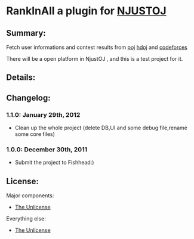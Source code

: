 # RankInAll a plugin for [NJUSTOJ](http://icpc.njust.edu.cn/)


## Summary:


Fetch user informations and contest results from [poj](http://poj.org/) [hdoj](http://acm.hdu.edu.cn/) and [codeforces](http://codeforces.com/)

There will be a open platform in NjustOJ , and this is a test project for it.

## Details:



## Changelog:

### 1.1.0: January 29th, 2012

<ul>
	<li>Clean up the whole project (delete DB,UI and some debug file,rename some core files)</li>
</ul>

### 1.0.0: December 30th, 2011

<ul>
	<li>Submit the project to Fishhead:)</li>
</ul>

## License:

Major components:

* [The Unlicense](http://unlicense.org)

Everything else:

* [The Unlicense](http://unlicense.org) 


